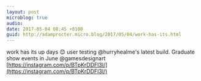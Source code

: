 ```yaml
---
layout: post
microblog: true
audio: 
date: 2017-05-04 08:45 +0100
guid: http://adamprocter.micro.blog/2017/05/04/work-has-its.html
---
```

work has its up days 😊 user testing @hurryhealme's latest build. Graduate show events in June @gamesdesignart [https://instagram.com/p/BTpKrDDFI3l/](https://instagram.com/p/BTpKrDDFI3l/)
